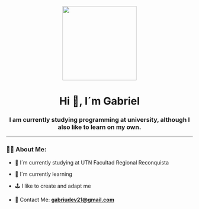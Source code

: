 <div id="header" align="center">
  <img src="https://media.giphy.com/media/v1.Y2lkPTc5MGI3NjExYTg4NmM5ODMyOWNhZTk5ZGViY2EyM2JhM2IyYjYzNzdmYTc0ZDI5NSZjdD1n/Gf5QiP1TWCO8qYKmt7/giphy.gif" width=200 />
  <h1 align="center"> Hi 👋, I´m Gabriel</h1>
  <h3 align="center"> I am currently studying programming at university, although I also like to learn on my own.</h3> 
</div>

---
  
  ### 👨🏻 About Me:
  
   - 📘 I´m currently studying at UTN Facultad Regional Reconquista
  
   - 🌱 I´m currently learning 
  
   - 🕹️ I like to create and adapt me
  
   - 📧 Contact Me: **gabriudev21@gmail.com**
